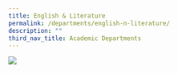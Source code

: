 ```yaml
---
title: English & Literature
permalink: /departments/english-n-literature/
description: ""
third_nav_title: Academic Departments
---
```

![](/images/English%20Language/Department_programmes/ell%20website_1.png)